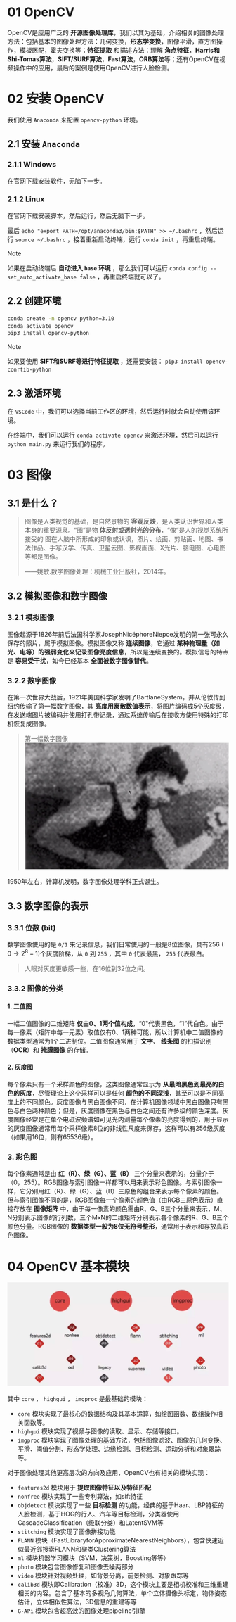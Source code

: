 # 01 OpenCV

OpenCV是应用广泛的 **开源图像处理库**，我们以其为基础，介绍相关的图像处理方法：包括基本的图像处理方法：几何变换，**形态学变换**，图像平滑，直方图操作，模板医配，霍夫变换等；**特征提取** 和描述方法：理解 **角点特征**，**Harris和Shi-Tomas算法**，**SIFT/SURF算法**，**Fast算法**，**ORB算法**等；还有OpenCV在视频操作中的应用，最后的案例是使用OpenCV进行人脸检测。

# 02 安装 OpenCV

我们使用 `Anaconda` 来配置 `opencv-python` 环境。

## 2.1 安装 `Anaconda` 

### 2.1.1 Windows

在官网下载安装软件，无脑下一步。

### 2.1.2 Linux

在官网下载安装脚本，然后运行，然后无脑下一步。

最后 `echo "export PATH=/opt/anaconda3/bin:$PATH" >> ~/.bashrc` ，然后运行 `source ~/.bashrc` ，接着重新启动终端，运行 `conda init` ，再重启终端。

> [!note] 
> 如果在启动终端后 **自动进入 `base` 环境** ，那么我们可以运行 `conda config --set_auto_activate_base false` ，再重启终端就可以了。

## 2.2 创建环境

```bash
conda create -n opencv python=3.10
conda activate opencv
pip3 install opencv-python
```

> [!note] 
> 如果要使用 **SIFT和SURF等进行特征提取** ，还需要安装：
> `pip3 install opencv-conrtib-python` 

## 2.3 激活环境

在 `VSCode` 中，我们可以选择当前工作区的环境，然后运行时就会自动使用该环境。

在终端中，我们可以运行 `conda activate opencv` 来激活环境，然后可以运行 `python main.py` 来运行我们的程序。

# 03 图像

## 3.1 是什么？

> 图像是人类视觉的基础，是自然景物的 **客观反映**，是人类认识世界和人类本身的重要源泉。“图”是物 **体反射或透射光的分布**，“像“是人的视觉系统所接受的 图在人脑中所形成的印象或认识，照片、绘画、剪贴画、地图、书法作品、手写汉学、传真、卫星云图、影视画面、X光片、脑电图、心电图等都是图像。
> 
> ——姚敏.数字图像处理：机械工业出版社，2014年。

## 3.2 模拟图像和数字图像

### 3.2.1 模拟图像

图像起源于1826年前后法国科学家JosephNicéphoreNiepce发明的第一张可永久保存的照片，属于模拟图像。模拟图像又称 **连续图像**，它通过 **某种物理量（如光、电等）的强弱变化来记录图像亮度信息**，所以是连续变换的。模拟信号的特点是 **容易受干扰**，如今已经基本 **全面被数字图像替代**。

### 3.2.2 数字图像

在第一次世界大战后，1921年美国科学家发明了BartlaneSystem，并从伦敦传到纽约传输了第一幅数字图像，其 **亮度用离散数值表示**，将图片编码成5个灰度级，在发送端图片被编码并使用打孔带记录，通过系统传输后在接收方使用特殊的打印机恢复成图像。

> 第一幅数字图像
> ![](./imgs/第一幅数字图像.png)

1950年左右，计算机发明，数字图像处理学科正式诞生。

## 3.3 数字图像的表示

### 3.3.1 位数 (bit)

数字图像使用的是 `0/1` 来记录信息，我们日常使用的一般是8位图像，具有256 ( $0 \rightarrow 2^{8} - 1$)个灰度阶梯，从 `0` 到 `255` ，其中 `0` 代表最黑， `255` 代表最白。

> 人眼对灰度更敏感一些，在16位到32位之间。

### 3.3.2 图像的分类

#### 1. 二值图

一幅二值图像的二维矩阵 **仅由0、1两个值构成**，“0"代表黑色，“1”代白色。由于每一像素（矩阵中每一元素）取值仅有0、1两种可能，所以计算机中二值图像的数据类型通常为1个二进制位。二值图像通常用于 **文字**、 **线条图** 的扫描识别（**OCR**）和 **掩膜图像** 的存储。

#### 2. 灰度图

每个像素只有一个采样颜色的图像，这类图像通常显示为 **从最暗黑色到最亮的白色的灰度**，尽管理论上这个采样可以是任何 **颜色的不同深浅**，甚至可以是不同亮度上的不同颜色。灰度图像与黑白图像不同，在计算机图像领域中黑白图像只有黑色与白色两种颜色；但是，灰度图像在黑色与白色之间还有许多级的颜色深度。灰度图像经常是在单个电磁波频谱如可见光内测量每个像素的亮度得到的，用于显示的灰度图像通常用每个采样像素8位的非线性尺度来保存，这样可以有256级灰度（如果用16位，则有65536级）。

### 3. 彩色图

每个像素通常是由 **红（R）、绿（G）、蓝（B）** 三个分量来表示的，分量介于（0，255）。RGB图像与索引图像一样都可以用来表示彩色图像。与索引图像一样，它分别用红（R）、绿（G）、蓝（B）三原色的组合来表示每个像素的颜色。但与索引图像不同的是，RGB图像每一个像素的颜色值（由RGB三原色表示）直接存放在 **图像矩阵** 中，由于每一像素的颜色需由R、G、B三个分量来表示，M、N分别表示图像的行列数，三个MxN的二维矩阵分别表示各个像素的R、G、B三个颜色分量。RGB图像的 **数据类型一般为8位无符号整形**，通常用于表示和存放真彩色图像。

# 04 OpenCV 基本模块

![](./imgs/opencv模块.png)

其中 `core` ， `highgui` ， `imgproc` 是最基础的模块：

- `core` 模块实现了最核心的数据结构及其基本运算，如绘图函数、数组操作相关函数等。
- `highgui` 模块实现了视频与图像的读取、显示、存储等接口。
- `imgproc` 模块实现了图像处理的基础方法，包括图像滤波、图像的几何变换、平滑、阈值分割、形态学处理、边缘检测、目标检测、运动分析和对象跟踪等。

对于图像处理其他更高层次的方向及应用，OpenCV也有相关的模块实现：

- `features2d` 模块用于 **提取图像特征以及特征匹配**
- `nonfree` 模块实现了一些专利算法，如sift特征
- `objdetect` 模块实现了一些 **目标检测** 的功能，经典的基于Haar、LBP特征的人脸检测，基于HOG的行人、汽车等目标检测，分类器使用CascadeClassification（级联分类）和LatentSVM等
- `stitching` 模块实现了图像拼接功能
- `FLANN` 模块（FastLibraryforApproximateNearestNeighbors），包含快速近似最近邻搜索FLANN和聚类Clustering算法
- `ml` 模块机器学习模块（SVM，决策树，Boosting等等）
- `photo` 模块包含图像修复和图像去噪两部分
- `video` 模块针对视频处理，如背景分离，前景检测、对象跟踪等
- `calib3d` 模块即Calibration（校准）3D，这个模块主要是相机校准和三维重建相关的内容。包含了基本的多视角几何算法，单个立体摄像头标定，物体姿态估计，立体相似性算法，3D信息的重建等等
- `G-APi` 模块包含超高效的图像处理pipeline引l擎

